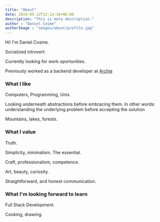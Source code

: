 ```yaml
---
title: "About"
date: 2019-05-12T12:14:34+06:00
description: "This is meta description."
author : "Daniel Cosme"
authorImage : "images/about/profile.jpg"
---
```


Hi! I'm Daniel Cosme.

Socialized introvert.

Currently looking for work oportunities.

Previously worked as a backend developer at [Archie](https://archieapp.co/)

### What I like

Computers, Programming, Unix.

Looking underneath abstractions before embracing them. In other words: understanding the
underlying problem before accepting the solution

Mountains, lakes, forests.

### What I value

Truth.

Simplicity, minimalism. The essential.

Craft, professionalism, competence.

Art, beauty, curiosity.

Straightforward, and honest communication.

### What I'm looking forward to learn

Full Stack Development. 

Cooking, drawing.

